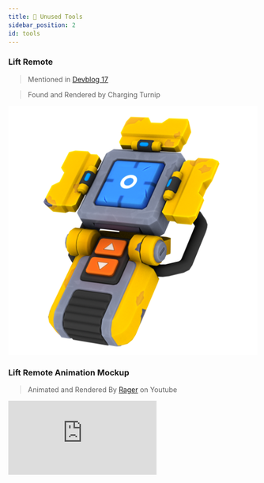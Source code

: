 ```yaml
---
title: 🔨 Unused Tools
sidebar_position: 2
id: tools
---
```


### Lift Remote
> Mentioned in [Devblog 17](/devblog/17#a-big-lift)

> Found and Rendered by Charging Turnip

![](./liftremote.png)

### Lift Remote Animation Mockup
> Animated and Rendered By [Rager](https://youtube.com/channel/UCqWxNkrT4EmoL7O1pY2w3xw) on Youtube

<iframe 
  src="https://www.youtube.com/embed/2BlEAF-f6j0" 
  style={{ aspectRatio: '16/9', width: '100%' }} 
  frameBorder="0" 
  allow="accelerometer; autoplay; clipboard-write; encrypted-media; gyroscope; picture-in-picture" 
  allowFullScreen 
/>

### Garden Shovel
> Found by Charging Turnip, Images by rockstar modder

![](./garden-shovel-hand.png)
![](./garden-shovel-color.png)